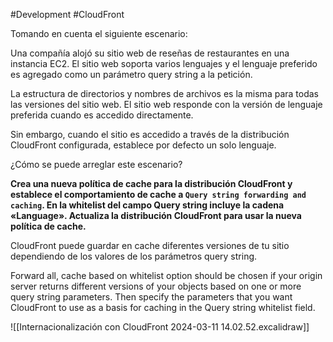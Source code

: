 #Development #CloudFront

Tomando en cuenta el siguiente escenario:

Una compañía alojó su sitio web de reseñas de restaurantes en una instancia EC2. El sitio web soporta varios lenguajes y el lenguaje preferido es agregado como un parámetro query string a la petición.

La estructura de directorios y nombres de archivos es la misma para todas las versiones del sitio web. El sitio web responde con la versión de lenguaje preferida cuando es accedido directamente.

Sin embargo, cuando el sitio es accedido a través de la distribución CloudFront configurada, establece por defecto un solo lenguaje.

¿Cómo se puede arreglar este escenario?

**Crea una nueva política de cache para la distribución CloudFront y establece el comportamiento de cache a `Query string forwarding and caching`. En la whitelist del campo Query string incluye la cadena «Language». Actualiza la distribución CloudFront para usar la nueva política de cache.**

CloudFront puede guardar en cache diferentes versiones de tu sitio dependiendo de los valores de los parámetros query string.

Forward all, cache based on whitelist option should be chosen if your origin server returns different versions of your objects based on one or more query string parameters. Then specify the parameters that you want CloudFront to use as a basis for caching in the Query string whitelist field.

![[Internacionalización con CloudFront 2024-03-11 14.02.52.excalidraw]]
